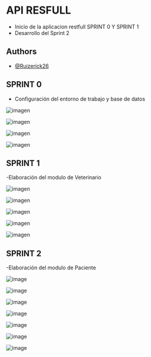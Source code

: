 # API RESFULL 

- Inicio de la aplicacion restfull SPRINT 0 Y SPRINT 1
- Desarrollo del Sprint 2



## Authors

- [@Ruizerick26](https://www.github.com/Ruizerick26)


## SPRINT 0
- Configuración del entorno de trabajo y base de datos

![imagen](https://github.com/Ruizerick26/Veterinario/assets/117743844/0ca2399e-12fd-459e-b7b4-991b1880ee94)

![imagen](https://github.com/Ruizerick26/Veterinario/assets/117743844/b442f6cb-edf0-477a-bf02-86f312ab897e)

![imagen](https://github.com/Ruizerick26/Veterinario/assets/117743844/c0b4a97b-16c1-403e-aaeb-66337bf77fbc)

![imagen](https://github.com/Ruizerick26/Veterinario/assets/117743844/c7b8a8bf-f75c-4d5e-adfc-3acde02c08ff)

## SPRINT 1
-Elaboración del modulo de Veterinario 

![imagen](https://github.com/Ruizerick26/Veterinario/assets/117743844/81c8b3ea-4946-4ff9-aa4f-14954ffc803b)

![imagen](https://github.com/Ruizerick26/Veterinario/assets/117743844/e1a53e33-5808-4ed5-8a7d-b35c713050e5)

![imagen](https://github.com/Ruizerick26/Veterinario/assets/117743844/91051293-ecde-4a6c-bcbe-70a120ceebd3)

![imagen](https://github.com/Ruizerick26/Veterinario/assets/117743844/46fdbea6-ed5c-481b-8903-6b6e8c6f3c8a)

![imagen](https://github.com/Ruizerick26/Veterinario/assets/117743844/4a920fed-5f2d-4187-85cc-42672c9807d1)

## SPRINT 2

-Elaboración del modulo de Paciente

![image](https://github.com/Ruizerick26/Veterinario/assets/117743844/265d3638-c5b4-46e8-b5f9-283f36e77dff)

![image](https://github.com/Ruizerick26/Veterinario/assets/117743844/4fcd9652-e5d8-4a2c-b78c-f47f3ef6e2b0)

![image](https://github.com/Ruizerick26/Veterinario/assets/117743844/2c2de0b1-ff5b-4a53-824b-81d2593e194e)

![image](https://github.com/Ruizerick26/Veterinario/assets/117743844/096bd0ce-8f3e-45a9-970d-2fcd82b4eaf3)

![image](https://github.com/Ruizerick26/Veterinario/assets/117743844/f56fe93b-783e-48fb-9139-c5c20cce55a9)

![image](https://github.com/Ruizerick26/Veterinario/assets/117743844/8c91b5a5-7b75-4bb8-b388-7002c16b9694)

![image](https://github.com/Ruizerick26/Veterinario/assets/117743844/fe211c9e-13f6-49c3-9851-240d9554aa45)

















